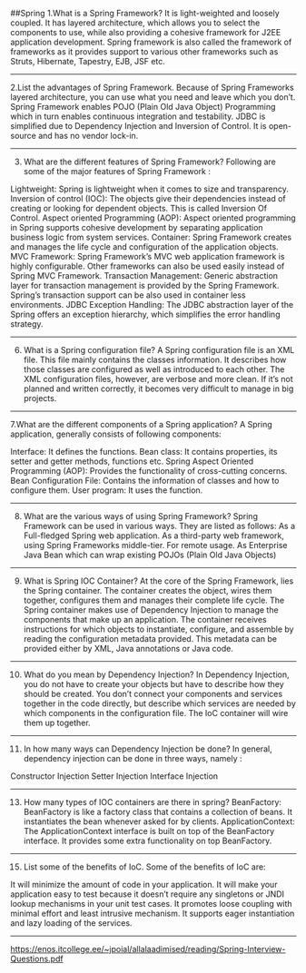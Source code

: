 ##Spring
1.What is a Spring Framework?
It is light-weighted and loosely coupled.
It has layered architecture, which allows you to select the components to use, while also providing a cohesive framework for J2EE application development.
Spring framework is also called the framework of frameworks as it provides support to various other frameworks such as Struts, Hibernate, Tapestry, EJB, JSF etc.
******************************************************************
 2.List the advantages of Spring Framework.
Because of Spring Frameworks layered architecture, you can use what you need and leave which you don’t.
Spring Framework enables POJO (Plain Old Java Object) Programming which in turn enables continuous integration and testability.
JDBC is simplified due to Dependency Injection and Inversion of Control.
It is open-source and has no vendor lock-in.
*************************************************************
3. What are the different features of Spring Framework?
Following are some of the major features of Spring Framework :

Lightweight: Spring is lightweight when it comes to size and transparency. 
Inversion of control (IOC): The objects give their dependencies instead of creating or looking for dependent objects. This is called Inversion Of Control.
Aspect oriented Programming (AOP): Aspect oriented programming in Spring supports cohesive development by separating application business logic from system services.
Container: Spring Framework creates and manages the life cycle and configuration of the application objects.
MVC Framework: Spring Framework’s MVC web application framework is highly configurable. Other frameworks can also be used easily instead of Spring MVC Framework.
Transaction Management: Generic abstraction layer for transaction management is provided by the Spring Framework. Spring’s transaction support can be also used in container less environments.
JDBC Exception Handling: The JDBC abstraction layer of the Spring offers an exception hierarchy, which simplifies the error handling strategy.
************************************************************************************************************************************
6. What is a Spring configuration file?
A Spring configuration file is an XML file. This file mainly contains the classes information. It describes how those classes are configured as well as introduced to each other. The XML configuration files, however, are verbose and more clean. If it’s not planned and written correctly, it becomes very difficult to manage in big projects.

*****************************************************************************************

7.What are the different components of a Spring application?
A Spring application, generally consists of following components:

Interface: It defines the functions.
Bean class: It contains properties, its setter and getter methods, functions etc.
Spring Aspect Oriented Programming (AOP): Provides the functionality of cross-cutting concerns.
Bean Configuration File: Contains the information of classes and how to configure them.
User program: It uses the function.
**********************************************************************************************

8. What are the various ways of using Spring Framework?
Spring Framework can be used in various ways. They are listed as follows:
As a Full-fledged Spring web application.
As a third-party web framework, using Spring Frameworks middle-tier.
For remote usage. 
As Enterprise Java Bean which can wrap existing POJOs (Plain Old Java Objects)

**************************************************************************
9. What is Spring IOC Container?
At the core of the Spring Framework, lies the Spring container. The container creates the object, wires them together, configures them and manages their complete life cycle. The Spring container makes use of Dependency Injection to manage the components that make up an application. The container receives instructions for which objects to instantiate, configure, and assemble by reading the configuration metadata provided. This metadata can be provided either by XML, Java annotations or Java code.
********************************************************************************************
10. What do you mean by Dependency Injection? 
In Dependency Injection, you do not have to create your objects but have to describe how they should be created. You don’t connect your components and services together in the code directly, but describe which services are needed by which components in the configuration file. The IoC container will wire them up together.

****************************************************************************************************************************************
11. In how many ways can Dependency Injection be done?
In general, dependency injection can be done in three ways, namely :

Constructor Injection
Setter Injection
Interface Injection
*********************************************************************************************
13. How many types of IOC containers are there in spring?
BeanFactory: BeanFactory is like a factory class that contains a collection of beans. It instantiates the bean whenever asked for by clients.
ApplicationContext: The ApplicationContext interface is built on top of the BeanFactory interface. It provides some extra functionality on top BeanFactory.
****************************************************************************************************************************************


15.  List some of the benefits of IoC.
Some of the benefits of IoC are:

It will minimize the amount of code in your application.
It will make your application easy to test because it doesn’t require any singletons or JNDI lookup mechanisms in your unit test cases.
It promotes loose coupling with minimal effort and least intrusive mechanism.
It supports eager instantiation and lazy loading of the services.

*******************************************************************************************************


https://enos.itcollege.ee/~jpoial/allalaadimised/reading/Spring-Interview-Questions.pdf
